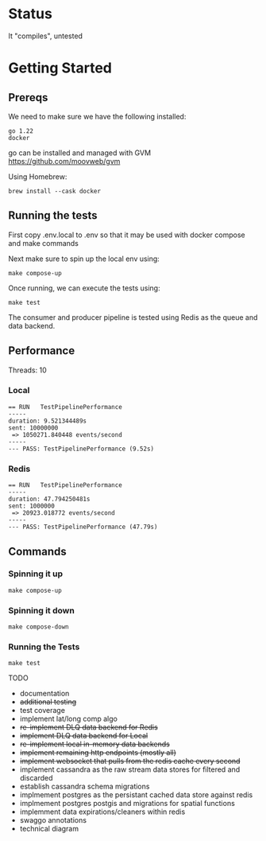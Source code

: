 # Status
It "compiles", untested

# Getting Started

## Prereqs

We need to make sure we have the following installed:
```
go 1.22
docker
```

go can be installed and managed with GVM https://github.com/moovweb/gvm

Using Homebrew:

```
brew install --cask docker
```

## Running the tests

First copy .env.local to .env so that it may be used with docker compose and make commands

Next make sure to spin up the local env using:
```
make compose-up
```

Once running, we can execute the tests using:
```
make test
```

The consumer and producer pipeline is tested using Redis as the queue and data backend.

## Performance

Threads: 10

### Local
```
== RUN   TestPipelinePerformance
-----
duration: 9.521344489s
sent: 10000000
 => 1050271.840448 events/second
-----
--- PASS: TestPipelinePerformance (9.52s)

```
### Redis
```
== RUN   TestPipelinePerformance
-----
duration: 47.794250481s
sent: 1000000
 => 20923.018772 events/second
-----
--- PASS: TestPipelinePerformance (47.79s)
```

## Commands

### Spinning it up
```
make compose-up
```

### Spinning it down
```
make compose-down
```

### Running the Tests
```
make test
```

<!-- ### Create A Migration -->
<!-- ``` -->
<!-- make migrate-create n=name -->
<!-- ``` -->

<!-- #### Example -->
<!-- ``` -->
<!-- make migrate-create name=events -->
<!-- ``` -->

<!-- ### Manually Migrating Up -->
<!-- ``` -->
<!-- make migrate-up -->
<!-- ``` -->
<!-- *note: this will migrate to the latest -->

<!-- ### Manually Migrating Down -->
<!-- ``` -->
<!-- make migrate-down -->
<!-- ``` -->
<!-- *note: this will migrate down one step, n=1 -->

<!-- ### Manualy Forcing a Migration -->
<!-- ``` -->
<!-- make migrate-force v=$(v) -->
<!-- ``` -->

<!-- #### Example -->
<!-- ``` -->
<!-- make migrate-force v=2 -->
<!-- ``` -->


TODO
* documentation
* ~~additional testing~~
* test coverage
* implement lat/long comp algo
* ~~re-implement DLQ data backend for Redis~~
* ~~implement DLQ data backend for Local~~
* ~~re-implement local in-memory data backends~~
* ~~implement remaining http endpoints (mostly all)~~
* ~~implement websocket that pulls from the redis cache every second~~
* implement cassandra as the raw stream data stores for filtered and discarded
* establish cassandra schema migrations
* implmement postgres as the persistant cached data store against redis
* implmement postgres postgis and migrations for spatial functions
* implemment data expirations/cleaners within redis
* swaggo annotations
* technical diagram
